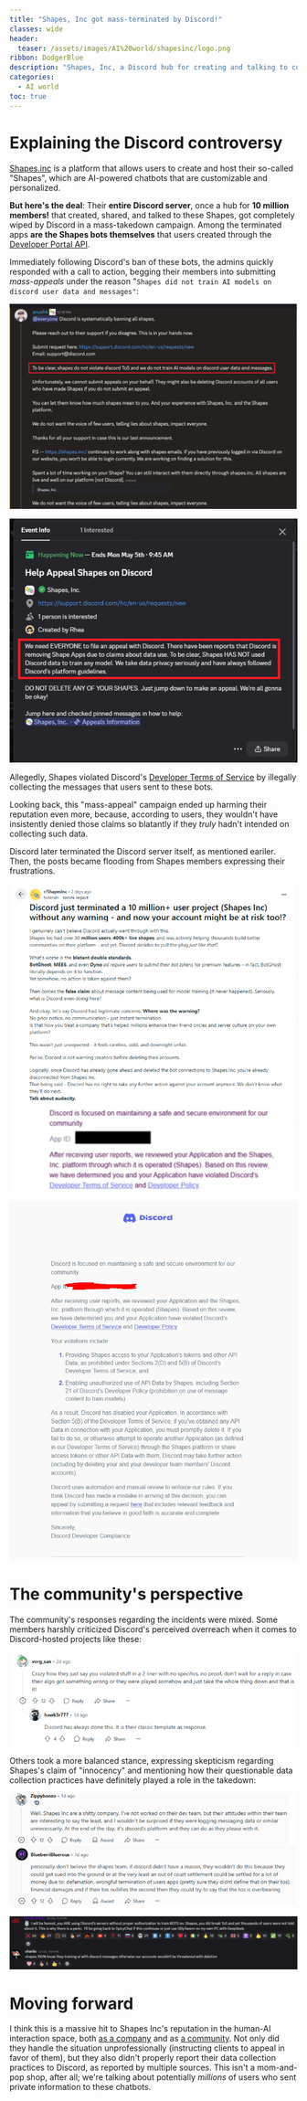 ```yaml
---
title: "Shapes, Inc got mass-terminated by Discord!"
classes: wide
header:
  teaser: /assets/images/AI%20world/shapesinc/logo.png
ribbon: DodgerBlue
description: "Shapes, Inc, a Discord hub for creating and talking to customized AI chatbots, just got terminated; and it doesn't look good. Quick rundown of the incident."
categories:
  - AI world
toc: true
---
```


# Explaining the Discord controversy

[Shapes.inc](https://shapes.inc/) is a platform that allows users to create and host their so-called "Shapes", which are AI-powered chatbots that are customizable and personalized.

**But here's the deal**: Their **entire Discord server**, once a hub for **10 million members!** that created, shared, and talked to these Shapes, got completely wiped by Discord in a mass-takedown campaign. Among the terminated apps **are the Shapes bots themselves** that users created through the [Developer Portal API](https://discord.com/developers/applications).


Immediately following Discord's ban of these bots, the admins quickly responded with a call to action, begging their members into submitting *mass-appeals* under the reason "`Shapes did not train AI models on discord user data and messages"`:

![Call to action](/assets/images/AI%20world/shapesinc/announcement.png)

![Shapes application termination](/assets/images/AI%20world/shapesinc/termination1.png)

Allegedly, Shapes violated Discord's [Developer Terms of Service](https://support-dev.discord.com/hc/en-us/articles/8562894815383-Discord-Developer-Terms-of-Service) by illegally collecting the messages that users sent to these bots.

Looking back, this "mass-appeal" campaign ended up harming their reputation even more, because, according to users, they wouldn't have insistently denied those claims so blatantly if they *truly* hadn't intended on collecting such data.

Discord later terminated the Discord server itself, as mentioned eariler. Then, the posts became flooding from Shapes members expressing their frustrations.

![Shapes application termination](/assets/images/AI%20world/shapesinc/post.png)


![Shapes application termination](/assets/images/AI%20world/shapesinc/termination.png)

# The community's perspective

The community's responses regarding the incidents were mixed. Some members harshly criticized Discord's perceived overreach when it comes to Discord-hosted projects like these:

![Reddit comment criticizing Discord over the takedown](/assets/images/AI%20world/shapesinc/comment.png)

Others took a more balanced stance, expressing skepticism regarding Shapes's claim of "innocency" and mentioning how their questionable data collection practices have definitely played a role in the takedown:

![Reddit comment defending Discord's actions](/assets/images/AI%20world/shapesinc/defend.png)

![Reddit comment defending Discord's actions](/assets/images/AI%20world/shapesinc/defend1.png)

# Moving forward

I think this is a massive hit to Shapes Inc's reputation in the human-AI interaction space, both [as a company](https://www.linkedin.com/company/shapesinc) and as [a community](https://discord.com/invite/shapes). Not only did they handle the situation unprofessionally (instructing clients to appeal in favor of them), but they also didn't properly report their data collection practices to Discord, as reported by multiple sources. This isn't a mom-and-pop shop, after all; we're talking about potentially *millions* of users who sent private information to these chatbots.

